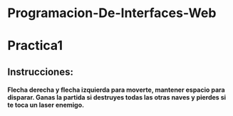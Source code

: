 # Programacion-De-Interfaces-Web

# Practica1 
## Instrucciones:
#### Flecha derecha y flecha izquierda para moverte, mantener espacio para disparar. Ganas la partida si destruyes todas las otras naves y pierdes si te toca un laser enemigo.
